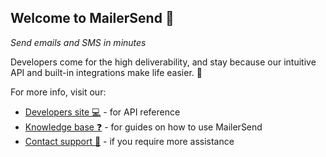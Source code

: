 ## Welcome to MailerSend 👋

_Send emails and SMS in minutes_

Developers come for the high deliverability, and stay because our intuitive API and built-in integrations make life easier. 🤝

For more info, visit our:

- [Developers site 💻](https://developers.mailersend.com/) - for API reference
- [Knowledge base ❓](https://www.mailersend.com/help) - for guides on how to use MailerSend
- [Contact support 📨](https://www.mailersend.com/contact-us) - if you require more assistance

